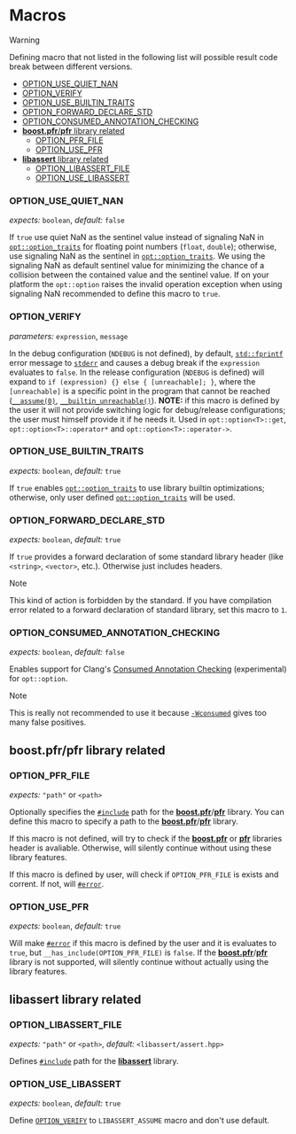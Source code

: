 ﻿
# Macros

> [!WARNING]
> Defining macro that not listed in the following list will possible result code break between different versions.

- [OPTION_USE_QUIET_NAN](#option_use_quiet_nan)
- [OPTION_VERIFY](#option_verify)
- [OPTION_USE_BUILTIN_TRAITS](#option_use_builtin_traits)
- [OPTION_FORWARD_DECLARE_STD](#option_forward_declare_std)
- [OPTION_CONSUMED_ANNOTATION_CHECKING](#option_consumed_annotation_checking)
- [**boost.pfr**/**pfr** library related](#boostpfrpfr-library-related)
    - [OPTION_PFR_FILE](#option_pfr_file)
    - [OPTION_USE_PFR](#option_use_pfr)
- [**libassert** library related](#libassert-library-related)
    - [OPTION_LIBASSERT_FILE](#option_libassert_file)
    - [OPTION_USE_LIBASSERT](#option_use_libassert)

### OPTION_USE_QUIET_NAN
*expects:* `boolean`, *default:* `false`

If `true` use quiet NaN as the sentinel value instead of signaling NaN in [`opt::option_traits`][option-traits] for floating point numbers (`float`, `double`); otherwise, use signaling NaN as the sentinel in [`opt::option_traits`][option-traits]. We using the signaling NaN as default sentinel value for minimizing the chance of a collision between the contained value and the sentinel value. If on your platform the `opt::option` raises the invalid operation exception when using signaling NaN recommended to define this macro to `true`.

### OPTION_VERIFY
*parameters:* `expression`, `message`

In the debug configuration (`NDEBUG` is not defined), by default, [`std::fprintf`][cpp-fprintf] error message to [`stderr`][cpp-stderr] and causes a debug break if the `expression` evaluates to `false`. In the release configuration (`NDEBUG` is defined) will expand to `if (expression) {} else { [unreachable]; }`, where the `[unreachable]` is a specific point in the program that cannot be reached ([`__assume(0)`][msvc-assume], [`__builtin_unreachable()`][gcc-unreachable]). **NOTE:** if this macro is defined by the user it will not provide switching logic for debug/release configurations; the user must himself provide it if he needs it. Used in `opt::option<T>::get`, `opt::option<T>::operator*` and `opt::option<T>::operator->`.

[msvc-assume]: https://learn.microsoft.com/en-us/cpp/intrinsics/assume
[gcc-unreachable]: https://gcc.gnu.org/onlinedocs/gcc/Other-Builtins.html#index-_005f_005fbuiltin_005funreachable
[cpp-fprintf]: https://en.cppreference.com/w/cpp/io/c/fprintf
[cpp-stderr]: https://en.cppreference.com/w/cpp/io/c/std_streams

### OPTION_USE_BUILTIN_TRAITS
*expects:* `boolean`, *default:* `true`

If `true` enables [`opt::option_traits`][option-traits] to use library builtin optimizations; otherwise, only user defined [`opt::option_traits`][option-traits] will be used.


### OPTION_FORWARD_DECLARE_STD
*expects:* `boolean`, *default:* `true`

If `true` provides a forward declaration of some standard library header (like `<string>`, `<vector>`, etc.).
Otherwise just includes headers.

> [!NOTE]
> This kind of action is forbidden by the standard. 
> If you have compilation error related to a forward declaration of standard library, set this macro to `1`.

### OPTION_CONSUMED_ANNOTATION_CHECKING
*expects:* `boolean`, *default:* `false`

Enables support for Clang's [Consumed Annotation Checking][Consumed Annotation Checking] (experimental) for `opt::option`.

> [!NOTE]
> This is really not recommended to use it because [`-Wconsumed`][Wconsumed] gives too many false positives.

## **boost.pfr**/**pfr** library related

### OPTION_PFR_FILE
*expects:* `"path"` or `<path>`

Optionally specifies the [`#include`][cpp-include] path for the [**boost.pfr**][boost-pfr]/[**pfr**][pfr] library.
You can define this macro to specify a path to the [**boost.pfr**][boost-pfr]/[**pfr**][pfr] library.

If this macro is not defined, will try to check if the [**boost.pfr**][boost-pfr] or [**pfr**][pfr] libraries header is avaliable.
Otherwise, will silently continue without using these library features.

If this macro is defined by user, will check if `OPTION_PFR_FILE` is exists and corrent. If not, will [`#error`][cpp-error].


### OPTION_USE_PFR
*expects:* `boolean`, *default:* `true`

Will make [`#error`][cpp-error] if this macro is defined by the user and it is evaluates to `true`, but `__has_include(OPTION_PFR_FILE)` is `false`.
If the [**boost.pfr**][boost-pfr]/[**pfr**][pfr] library is not supported, will silently continue without actually using the library features.

## **libassert** library related

### OPTION_LIBASSERT_FILE
*expects:* `"path"` or `<path>`, *default:* `<libassert/assert.hpp>`

Defines [`#include`][cpp-include] path for the [**libassert**][libassert] library.

### OPTION_USE_LIBASSERT
*expects:* `boolean`, *default:* `true`

Define [`OPTION_VERIFY`](#option_verify) to `LIBASSERT_ASSUME` macro and don't use default.

[boost-pfr]: https://www.boost.org/doc/libs/1_83_0/doc/html/boost_pfr.html
[pfr]: https://github.com/apolukhin/pfr_non_boost/tree/master
[cpp-include]: https://en.cppreference.com/w/cpp/preprocessor/include
[cpp-error]: https://en.cppreference.com/w/cpp/preprocessor/error
[libassert]: https://github.com/jeremy-rifkin/libassert
[Consumed Annotation Checking]: https://clang.llvm.org/docs/AttributeReference.html#consumed-annotation-checking
[Wconsumed]: https://clang.llvm.org/docs/DiagnosticsReference.html#wconsumed
[option-traits]: ./reference.md#optoption_traits
